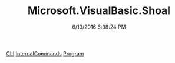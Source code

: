 ﻿---
title: Microsoft.VisualBasic.Shoal
date: 6/13/2016 6:38:24 PM
---

[CLI](T-Microsoft.VisualBasic.Shoal.CLI.html)
[InternalCommands](T-Microsoft.VisualBasic.Shoal.InternalCommands.html)
[Program](T-Microsoft.VisualBasic.Shoal.Program.html)
